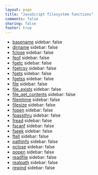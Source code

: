 ```yaml
---
layout: page
title: "JavaScript filesystem functions"
comments: false
sharing: false
footer: true
---
```

<!-- Generated by Rakefile:build -->

 - [basename](/functions/basename)
sidebar: false
 - [dirname](/functions/dirname)
sidebar: false
 - [fclose](/functions/fclose)
sidebar: false
 - [feof](/functions/feof)
sidebar: false
 - [fgetc](/functions/fgetc)
sidebar: false
 - [fgetcsv](/functions/fgetcsv)
sidebar: false
 - [fgets](/functions/fgets)
sidebar: false
 - [fgetss](/functions/fgetss)
sidebar: false
 - [file](/functions/file)
sidebar: false
 - [file_exists](/functions/file_exists)
sidebar: false
 - [file_get_contents](/functions/file_get_contents)
sidebar: false
 - [filemtime](/functions/filemtime)
sidebar: false
 - [filesize](/functions/filesize)
sidebar: false
 - [fopen](/functions/fopen)
sidebar: false
 - [fpassthru](/functions/fpassthru)
sidebar: false
 - [fread](/functions/fread)
sidebar: false
 - [fscanf](/functions/fscanf)
sidebar: false
 - [fseek](/functions/fseek)
sidebar: false
 - [ftell](/functions/ftell)
sidebar: false
 - [pathinfo](/functions/pathinfo)
sidebar: false
 - [pclose](/functions/pclose)
sidebar: false
 - [popen](/functions/popen)
sidebar: false
 - [readfile](/functions/readfile)
sidebar: false
 - [realpath](/functions/realpath)
sidebar: false
 - [rewind](/functions/rewind)
sidebar: false
